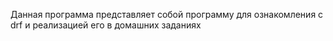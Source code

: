 Данная программа представляет собой программу для ознакомления с drf и реализацией его в домашних заданиях
